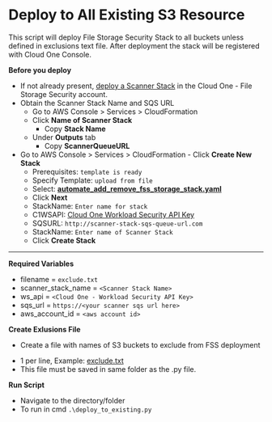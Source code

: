# Deploy to All Existing S3 Resource
This script will deploy File Storage Security Stack to all buckets unless defined in exclusions text file. After deployment the stack will be registered with Cloud One Console. 

**Before you deploy**

   * If not already present, [deploy a Scanner Stack](https://cloudone.trendmicro.com/docs/file-storage-security/stack-add/#AddScanner) in the Cloud One - File Storage Security account.
  * Obtain the Scanner Stack Name and SQS URL
      - Go to AWS Console > Services > CloudFormation
      - Click **Name of Scanner Stack**
         - Copy **Stack Name** 
      - Under **Outputs** tab
         - Copy **ScannerQueueURL**
   * Go to AWS Console > Services > CloudFormation
    - Click **Create New Stack**
      - Prerequisites: `template is ready`
      - Specify Template: `upload from file`
      - Select: **[automate_add_remove_fss_storage_stack.yaml](https://github.com/JustinDPerkins/FSS-Storage-Automation-Lambda/blob/main/cloudformation/automate_add_remove_fss_storage_stack.yaml)**
      - Click **Next**
      - StackName: `Enter name for stack`
      - C1WSAPI: [Cloud One Workload Security API Key](https://cloudone.trendmicro.com/docs/file-storage-security/api-create-stack/#Prerequisite)
      - SQSURL: `http://scanner-stack-sqs-queue-url.com`
      - StackName: `Enter name of Scanner Stack`
      - Click **Create Stack**

<hr>

**Required Variables** 
   - filename = `exclude.txt`
   - scanner_stack_name = `<Scanner Stack Name>`
   - ws_api = `<Cloud One - Workload Security API Key>`
   - sqs_url = `https://<your scanner sqs url here>`
   - aws_account_id = `<aws account id>`

**Create Exlusions File**
   * Create a file with names of S3 buckets to exclude from FSS deployment
   - 1 per line, Example: [exclude.txt](https://github.com/JustinDPerkins/FSS-Storage-Automation-Lambda/deployment/deploy-to-all-existing-s3/exclude.txt)
   - This file must be saved in same folder as the .py file.

**Run Script**
   - Navigate to the directory/folder
   - To run in cmd `.\deploy_to_existing.py`
